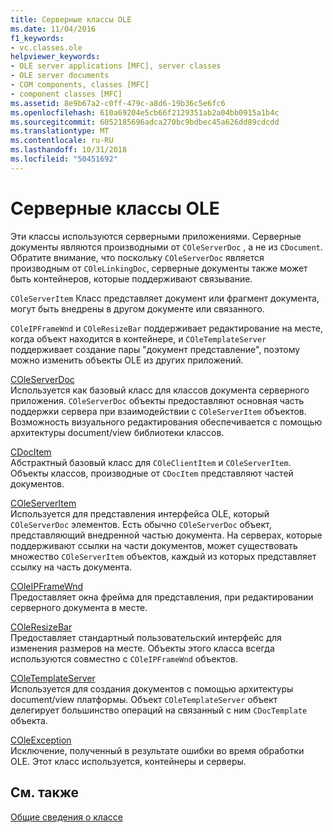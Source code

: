 ```yaml
---
title: Серверные классы OLE
ms.date: 11/04/2016
f1_keywords:
- vc.classes.ole
helpviewer_keywords:
- OLE server applications [MFC], server classes
- OLE server documents
- COM components, classes [MFC]
- component classes [MFC]
ms.assetid: 8e9b67a2-c0ff-479c-a8d6-19b36c5e6fc6
ms.openlocfilehash: 610a69204e5cb66f2129351ab2a04bb0915a1b4c
ms.sourcegitcommit: 6052185696adca270bc9bdbec45a626dd89cdcdd
ms.translationtype: MT
ms.contentlocale: ru-RU
ms.lasthandoff: 10/31/2018
ms.locfileid: "50451692"
---
```

# <a name="ole-server-classes"></a>Серверные классы OLE

Эти классы используются серверными приложениями. Серверные документы являются производными от `COleServerDoc` , а не из `CDocument`. Обратите внимание, что поскольку `COleServerDoc` является производным от `COleLinkingDoc`, серверные документы также может быть контейнеров, которые поддерживают связывание.

`COleServerItem` Класс представляет документ или фрагмент документа, могут быть внедрены в другом документе или связанного.

`COleIPFrameWnd` и `COleResizeBar` поддерживает редактирование на месте, когда объект находится в контейнере, и `COleTemplateServer` поддерживает создание пары "документ представление", поэтому можно изменить объекты OLE из других приложений.

[COleServerDoc](../mfc/reference/coleserverdoc-class.md)<br/>
Используется как базовый класс для классов документа серверного приложения. `COleServerDoc` объекты предоставляют основная часть поддержки сервера при взаимодействии с `COleServerItem` объектов. Возможность визуального редактирования обеспечивается с помощью архитектуры document/view библиотеки классов.

[CDocItem](../mfc/reference/cdocitem-class.md)<br/>
Абстрактный базовый класс для `COleClientItem` и `COleServerItem`. Объекты классов, производные от `CDocItem` представляют частей документов.

[COleServerItem](../mfc/reference/coleserveritem-class.md)<br/>
Используется для представления интерфейса OLE, который `COleServerDoc` элементов. Есть обычно `COleServerDoc` объект, представляющий внедренной частью документа. На серверах, которые поддерживают ссылки на части документов, может существовать множество `COleServerItem` объектов, каждый из которых представляет ссылку на часть документа.

[COleIPFrameWnd](../mfc/reference/coleipframewnd-class.md)<br/>
Предоставляет окна фрейма для представления, при редактировании серверного документа в месте.

[COleResizeBar](../mfc/reference/coleresizebar-class.md)<br/>
Предоставляет стандартный пользовательский интерфейс для изменения размеров на месте. Объекты этого класса всегда используются совместно с `COleIPFrameWnd` объектов.

[COleTemplateServer](../mfc/reference/coletemplateserver-class.md)<br/>
Используется для создания документов с помощью архитектуры document/view платформы. Объект `COleTemplateServer` объект делегирует большинство операций на связанный с ним `CDocTemplate` объекта.

[COleException](../mfc/reference/coleexception-class.md)<br/>
Исключение, полученный в результате ошибки во время обработки OLE. Этот класс используется, контейнеры и серверы.

## <a name="see-also"></a>См. также

[Общие сведения о классе](../mfc/class-library-overview.md)

